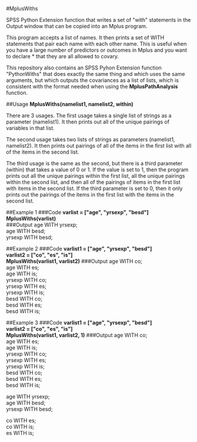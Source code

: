 #MplusWiths

SPSS Python Extension function that writes a set of "with" statements in the Output window that can be copied into an Mplus program.

This program accepts a list of names. It then prints a set of WITH statements that pair each name with each other name. This is useful when you have a large number of predictors or outcomes in Mplus and you want to declare * that they are all allowed to covary.

This repository also contains an SPSS Pyhon Extension function "PythonWiths" that does exactly the same thing and which uses the same arguments, but which outputs the covariances as a list of lists, which is consistent with the format needed when using the **MplusPathAnalysis** function.

##Usage
**MplusWiths(namelist1, namelist2, within)**

There are 3 usages. The first usage takes a single list of strings as a parameter (namelist1). It then prints out all of the unique pairings of variables in that list.

The second usage takes two lists of strings as parameters (namelist1, namelist2). It then prints out pairings of all of the items in the first list with all of the items in the second list.

The third usage is the same as the second, but there is a third parameter (within) that takes a value of 0 or 1. If the value is set to 1, then the program prints out all the unique pairings within the first list, all the unique pairings within the second list, and then all of the pairings of items in the first list with items in the second list. If the third parameter is set to 0, then it only prints out the pairings of the items in the first list with the items in the second list.

##Example 1
###Code
**varlist = ["age", "yrsexp", "besd"]**  
**MplusWiths(varlist)**  
###Output
age WITH yrsexp;  
age WITH besd;  
yrsexp WITH besd;  

##Example 2
###Code
**varlist1 = ["age", "yrsexp", "besd"]**  
**varlist2 = ["co", "es", "is"]**  
**MplusWiths(varlist1, varlist2)** 
###Output
age WITH co;  
age WITH es;  
age WITH is;  
yrsexp WITH co;  
yrsexp WITH es;  
yrsexp WITH is;  
besd WITH co;  
besd WITH es;  
besd WITH is;  

##Example 3
###Code
**varlist1 = ["age", "yrsexp", "besd"]**  
**varlist2 = ["co", "es", "is"]**  
**MplusWiths(varlist1, varlist2, 1)** 
###Output
age WITH co;  
age WITH es;  
age WITH is;  
yrsexp WITH co;  
yrsexp WITH es;  
yrsexp WITH is;  
besd WITH co;  
besd WITH es;  
besd WITH is;  

age WITH yrsexp;  
age WITH besd;  
yrsexp WITH besd;  

co WITH es;  
co WITH is;  
es WITH is;  
